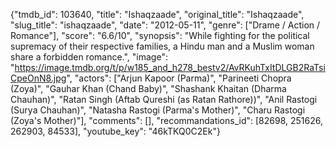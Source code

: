 {"tmdb_id": 103640, "title": "Ishaqzaade", "original_title": "Ishaqzaade", "slug_title": "ishaqzaade", "date": "2012-05-11", "genre": ["Drame / Action / Romance"], "score": "6.6/10", "synopsis": "While fighting for the political supremacy of their respective families, a Hindu man and a Muslim woman share a forbidden romance.", "image": "https://image.tmdb.org/t/p/w185_and_h278_bestv2/AvRKuhTxItDLGB2RaTsiCpeOnN8.jpg", "actors": ["Arjun Kapoor (Parma)", "Parineeti Chopra (Zoya)", "Gauhar Khan (Chand Baby)", "Shashank Khaitan (Dharma Chauhan)", "Ratan Singh (Aftab Qureshi (as Ratan Rathore))", "Anil Rastogi (Surya Chauhan)", "Natasha Rastogi (Parma's Mother)", "Charu Rastogi (Zoya's Mother)"], "comments": [], "recommandations_id": [82698, 251626, 262903, 84533], "youtube_key": "46kTKQ0C2Ek"}